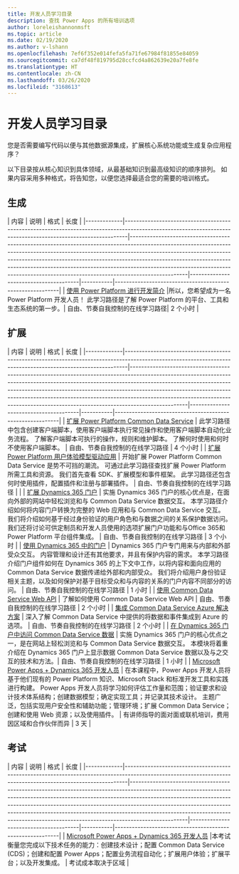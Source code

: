 ```yaml
---
title: 开发人员学习目录
description: 查找 Power Apps 的所有培训选项
author: loreleishannonmsft
ms.topic: article
ms.date: 02/19/2020
ms.author: v-lshann
ms.openlocfilehash: 7ef6f352e014fefa5fa71fe67984f81855e84059
ms.sourcegitcommit: ca7df48f819795d28ccfcd4a862639e20a7fe8fe
ms.translationtype: HT
ms.contentlocale: zh-CN
ms.lasthandoff: 03/26/2020
ms.locfileid: "3168613"
---
```

# <a name="developer-learning-catalog"></a>开发人员学习目录

您是否需要编写代码以便与其他数据源集成，扩展核心系统功能或生成复杂应用程序？

以下目录按从核心知识到具体领域，从最基础知识到最高级知识的顺序排列。 如果内容采用多种格式，将告知您，以便您选择最适合您的需要的培训格式。

## <a name="build"></a>生成<a name="build"></a>
| 内容  | 说明     | 格式     | 长度    | 
|-------------|-------------------------------------------------------------------------------------------------------------------------------------------------------------|--------------------------------------------------------------------------------------------------------------------------------------------------------------------------------------------------------------------------------------------------------------------------------------------------------------------------------------------------------------------------------------------------------------------------|---------------------------------------|-----------|----------------------------------------------------------|
| [使用 Power Platform 进行开发简介](https://docs.microsoft.com/learn/paths/intro-developing-power-platform/) |所以，您希望成为一名 Power Platform 开发人员！ 此学习路径是了解 Power Platform 的平台、工具和生态系统的第一步。|  自由、节奏自我控制的在线学习路径|  2 个小时 |
## <a name="extend"></a>扩展<a name="extend"></a>
| 内容  | 说明     | 格式     | 长度    | 
|-------------|-------------------------------------------------------------------------------------------------------------------------------------------------------------|--------------------------------------------------------------------------------------------------------------------------------------------------------------------------------------------------------------------------------------------------------------------------------------------------------------------------------------------------------------------------------------------------------------------------|---------------------------------------|-----------|----------------------------------------------------------|
| [扩展 Power Platform Common Data Service](https://docs.microsoft.com/learn/paths/extend-power-platform-model-driven-app/)                  | 此学习路径中包含创建客户端脚本，使用客户端脚本执行常见操作和使用客户端脚本自动化业务流程。 了解客户端脚本可执行的操作，规则和维护脚本。 了解何时使用和何时不使用客户端脚本。  | 自由、节奏自我控制的在线学习路径                                          | 4 个小时 |
| [扩展 Power Platform 用户体验模型驱动应用](https://docs.microsoft.com/learn/paths/extend-power-platform-common-data-service/) | 开始扩展 Power Platform Common Data Service 是势不可挡的潮流。 可通过此学习路径查找扩展 Power Platform 所需工具和资源。 我们首先查看 SDK、扩展模型和事件框架。 此学习路径还包含何时使用插件，配置插件和注册与部署插件。  | 自由、节奏自我控制的在线学习路径                                          |         |
| [扩展 Dynamics 365 门户](https://docs.microsoft.com/learn/paths/extend-dynamics-365-portals/)                                                  | 实施 Dynamics 365 门户的核心优点是，在面向外部的网站中轻松浏览和与 Common Data Service 数据交互。 本学习路径介绍如何将内容门户转换为完整的 Web 应用和与 Common Data Service 交互。 我们将介绍如何基于经过身份验证的用户角色和与数据之间的关系保护数据访问。 我们还将讨论可供定制员和开发人员使用的选项扩展门户功能和与Office 365和 Power Platform 平台组件集成。    | 自由、节奏自我控制的在线学习路径                                          | 3 个小时 |
| [使用 Dynamics 365 中的门户](https://docs.microsoft.com/learn/paths/work-with-portals-in-dynamics-365/)                                      | Dynamics 365 门户专门用来与内部和外部受众交互。 内容管理和设计还有其他要求，并且有保护内容的需求。 本学习路径介绍门户组件如何在 Dynamics 365 的上下文中工作，以将内容和面向应用的 Common Data Service 数据传递给外部和内部受众。 我们将介绍用户身份验证相关主题，以及如何保护对基于目标受众和与内容的关系的门户内容不同部分的访问。  | 自由、节奏自我控制的在线学习路径                                          | 1 小时  |
| [使用 Common Data Service Web API](https://docs.microsoft.com/learn/modules/common-data-service-web-api/)                                      | 了解如何使用 Common Data Service Web API   | 自由、节奏自我控制的在线学习路径                                          | 2 个小时 |
| [集成 Common Data Service Azure 解决方案](https://docs.microsoft.com/learn/modules/integrate-common-data-service-azure-solutions/)            | 深入了解 Common Data Service 中提供的将数据和事件集成到 Azure 的选项。   | 自由、节奏自我控制的在线学习路径                                          | 2 个小时 |
| [在 Dynamics 365 门户中访问 Common Data Service 数据](https://docs.microsoft.com/learn/modules/access-common-data-service-dynamics-365/)        | 实施 Dynamics 365 门户的核心优点之一，是在网站上轻松浏览和与 Common Data Service 数据交互。 本模块将着重介绍在 Dynamics 365 门户上显示数据 Common Data Service 数据以及与之交互的技术和方法。| 自由、节奏自我控制的在线学习路径                                          | 1 小时  |
| [Microsoft Power Apps + Dynamics 365 开发人员](https://docs.microsoft.com/learn/certifications/courses/mb-400t00)                             | 在本课程中，Power Apps 开发人员将基于他们现有的 Power Platform 知识、Microsoft Stack 和标准开发工具和实践进行构建。 Power Apps 开发人员将学习如何评估工作量和范围；验证要求和设计技术体系结构；创建数据模型；确定实现工具；并记录其技术设计。 主题广泛，包括实现用户安全性和辅助功能；管理环境；扩展 Common Data Service；创建和使用 Web 资源；以及使用插件。 | 有讲师指导的面对面或联机培训，费用因区域和合作伙伴而异 | 3 天  |
## <a name="exam"></a>考试<a name="exam"></a>
| 内容  | 说明     | 格式     | 长度    | 
|-------------|-------------------------------------------------------------------------------------------------------------------------------------------------------------|--------------------------------------------------------------------------------------------------------------------------------------------------------------------------------------------------------------------------------------------------------------------------------------------------------------------------------------------------------------------------------------------------------------------------|---------------------------------------|-----------|----------------------------------------------------------|
| [Microsoft Power Apps + Dynamics 365 开发人员](https://docs.microsoft.com/learn/certifications/exams/mb-400) |本考试衡量您完成以下技术任务的能力：创建技术设计；配置 Common Data Service (CDS)；创建和配置 Power Apps；配置业务流程自动化；扩展用户体验；扩展平台；以及开发集成。 |  考试成本取决于区域 |
